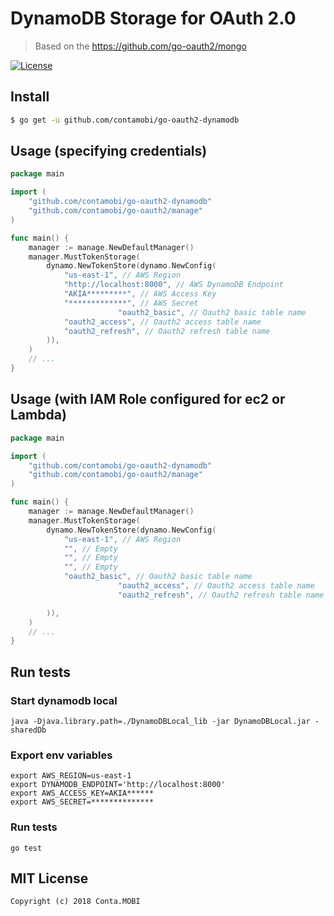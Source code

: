 # DynamoDB Storage for OAuth 2.0

> Based on the https://github.com/go-oauth2/mongo

[![License][License-Image]][License-Url]

## Install

``` bash
$ go get -u github.com/contamobi/go-oauth2-dynamodb
```

## Usage (specifying credentials)

``` go
package main

import (
	"github.com/contamobi/go-oauth2-dynamodb"
	"github.com/contamobi/go-oauth2/manage"
)

func main() {
	manager := manage.NewDefaultManager()
	manager.MustTokenStorage(
		dynamo.NewTokenStore(dynamo.NewConfig(
			"us-east-1", // AWS Region
			"http://localhost:8000", // AWS DynamoDB Endpoint
			"AKIA*********", // AWS Access Key
			"*************", // AWS Secret
                        "oauth2_basic", // Oauth2 basic table name
			"oauth2_access", // Oauth2 access table name
			"oauth2_refresh", // Oauth2 refresh table name
		)),
	)
	// ...
}
```

## Usage (with IAM Role configured for ec2 or Lambda)

``` go
package main

import (
	"github.com/contamobi/go-oauth2-dynamodb"
	"github.com/contamobi/go-oauth2/manage"
)

func main() {
	manager := manage.NewDefaultManager()
	manager.MustTokenStorage(
		dynamo.NewTokenStore(dynamo.NewConfig(
			"us-east-1", // AWS Region
			"", // Empty
			"", // Empty
			"", // Empty
			"oauth2_basic", // Oauth2 basic table name
                        "oauth2_access", // Oauth2 access table name
                        "oauth2_refresh", // Oauth2 refresh table name

		)),
	)
	// ...
}
```

## Run tests

### Start dynamodb local
``` 
java -Djava.library.path=./DynamoDBLocal_lib -jar DynamoDBLocal.jar -sharedDb 
```

### Export env variables
```
export AWS_REGION=us-east-1
export DYNAMODB_ENDPOINT='http://localhost:8000'
export AWS_ACCESS_KEY=AKIA******
export AWS_SECRET=**************
```

### Run tests
```
go test
```

## MIT License

```
Copyright (c) 2018 Conta.MOBI
```

[License-Url]: http://opensource.org/licenses/MIT
[License-Image]: https://img.shields.io/npm/l/express.svg
